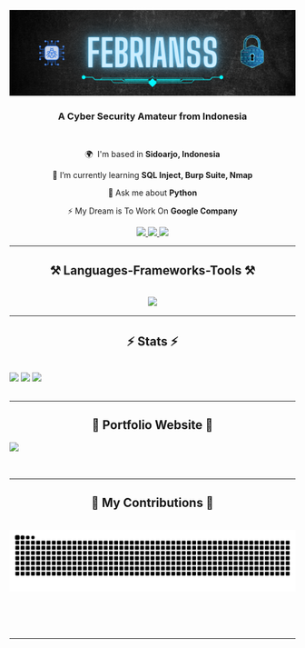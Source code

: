 ![](https://github.com/fbrianzy/fbrianzy/blob/main/Header-image-fbrianzy.png)

<h3 align="center">A Cyber Security Amateur from Indonesia</h3>

<br/>

<div align="center">
 
 🌍  I'm based in **Sidoarjo, Indonesia**
 
 🧠 I’m currently learning **SQL Inject, Burp Suite, Nmap**

 💬 Ask me about **Python**

 ⚡ My Dream is To Work On **Google Company**

 </div>

<div align="center"> 
  <a href="mailto:bagusfeb60@gmail.com">
    <img src="https://img.shields.io/badge/Gmail-333333?style=for-the-badge&logo=gmail&logoColor=red" />
  </a>
  <a href="https://www.linkedin.com/in/fbrianzy" target="_blank">
    <img src="https://img.shields.io/badge/LinkedIn-0077B5?style=for-the-badge&logo=linkedin&logoColor=white" target="_blank" />
  </a>
  <a href="https://www.instagram.com/fbrianzy/" target="_blank">
    <img src="https://img.shields.io/badge/Instagram-E4405F?style=for-the-badge&logo=instagram&logoColor=white" target="_blank" />
  </a>
</div>

 <hr/>
 
<h2 align="center">⚒️ Languages-Frameworks-Tools ⚒️</h2>
<br/>
<div align="center">
    <img src="https://skillicons.dev/icons?i=mongodb,vscode,github,flutter,py,cpp,js,react&perline=4" /><br>
</div>

<hr/>

<h2 align="center">⚡ Stats ⚡</h2>
<br>
<div>
   <img src="https://github-readme-stats.vercel.app/api?username=fbrianzy&theme=dracula&show_icons=true&hide_border=false&count_private=true">
   <img src="https://github-readme-streak-stats.herokuapp.com/?user=fbrianzy&theme=dracula&hide_border=false">
   <img src="https://github-readme-stats.vercel.app/api/top-langs/?username=fbrianzy&theme=dracula&show_icons=true&hide_border=false&layout=compact">
</div>

<br/>
<hr/>

<h2 align="center"> 📌 Portfolio Website 📌 </h2>

[![][black-shield]][black]

[black]: https://fbrianzy.github.io/portofolio/
[black-shield]: https://img.shields.io/badge/PORTFOLIO-WEBSITE-blue?style=for-the-badge

<br/>
<hr/>

<div align="center">
  <h2>🐍 My Contributions 🐍</h2>
  <br>
  <img src="https://raw.githubusercontent.com/fbrianzy/fbrianzy/output/snake.svg" alt="Snake animation" />
  
  <br/><br/><br/>
</div>

<hr/>
